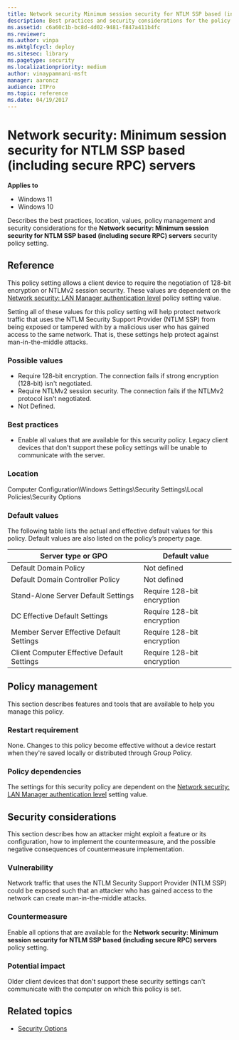 ```yaml
---
title: Network security Minimum session security for NTLM SSP based (including secure RPC) servers
description: Best practices and security considerations for the policy setting, Network security Minimum session security for NTLM SSP based (including secure RPC) servers.
ms.assetid: c6a60c1b-bc8d-4d02-9481-f847a411b4fc
ms.reviewer:
ms.author: vinpa
ms.mktglfcycl: deploy
ms.sitesec: library
ms.pagetype: security
ms.localizationpriority: medium
author: vinaypamnani-msft
manager: aaroncz
audience: ITPro
ms.topic: reference
ms.date: 04/19/2017
---
```


# Network security: Minimum session security for NTLM SSP based (including secure RPC) servers

**Applies to**
-   Windows 11
-   Windows 10

Describes the best practices, location, values, policy management and security considerations for the **Network security: Minimum session security for NTLM SSP based (including secure RPC) servers** security policy setting.

## Reference

This policy setting allows a client device to require the negotiation of 128-bit encryption or NTLMv2 session security. These values are dependent on the [Network security: LAN Manager authentication level](network-security-lan-manager-authentication-level.md) policy setting value.

Setting all of these values for this policy setting will help protect network traffic that uses the NTLM Security Support Provider (NTLM SSP) from being exposed or tampered with by a malicious user who has gained access to the same network. That is, these settings help protect against man-in-the-middle attacks.

### Possible values

-   Require 128-bit encryption. The connection fails if strong encryption (128-bit) isn't negotiated.
-   Require NTLMv2 session security. The connection fails if the NTLMv2 protocol isn't negotiated.
-   Not Defined.

### Best practices

-   Enable all values that are available for this security policy. Legacy client devices that don't support these policy settings will be unable to communicate with the server.

### Location

Computer Configuration\\Windows Settings\\Security Settings\\Local Policies\\Security Options

### Default values

The following table lists the actual and effective default values for this policy. Default values are also listed on the policy’s property page.

| Server type or GPO | Default value |
| - | - |
| Default Domain Policy | Not defined|
| Default Domain Controller Policy| Not defined|
| Stand-Alone Server Default Settings | Require 128-bit encryption|
| DC Effective Default Settings | Require 128-bit encryption|
| Member Server Effective Default Settings | Require 128-bit encryption|
| Client Computer Effective Default Settings | Require 128-bit encryption|

## Policy management

This section describes features and tools that are available to help you manage this policy.

### Restart requirement

None. Changes to this policy become effective without a device restart when they're saved locally or distributed through Group Policy.

### Policy dependencies

The settings for this security policy are dependent on the [Network security: LAN Manager authentication level](network-security-lan-manager-authentication-level.md) setting value.

## Security considerations

This section describes how an attacker might exploit a feature or its configuration, how to implement the countermeasure, and the possible negative consequences of countermeasure implementation.

### Vulnerability

Network traffic that uses the NTLM Security Support Provider (NTLM SSP) could be exposed such that an attacker who has gained access to the network can create man-in-the-middle attacks.

### Countermeasure

Enable all options that are available for the **Network security: Minimum session security for NTLM SSP based (including secure RPC) servers** policy setting.

### Potential impact

Older client devices that don't support these security settings can't communicate with the computer on which this policy is set.

## Related topics

- [Security Options](security-options.md)
